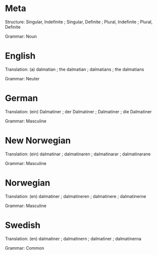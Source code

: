 Meta
====

Structure: Singular, Indefinite ; Singular, Definite ; Plural, Indefinite ; Plural, Definite

Grammar:   Noun



English
=======

Translation: (a) dalmatian ; the dalmatian ; dalmatians ; the dalmatians

Grammar:     Neuter



German
======

Translation: (ein) Dalmatiner ; der Dalmatiner ; Dalmatiner ; die Dalmatiner

Grammar:     Masculine



New Norwegian
=============

Translation: (ein) dalmatinar ; dalmatinaren ; dalmatinarar ; dalmatinarane

Grammar:     Masculine



Norwegian
=========

Translation: (en) dalmatiner ; dalmatineren ; dalmatinere ; dalmatinerne

Grammar:     Masculine



Swedish
=======

Translation: (en) dalmatiner ; dalmatinern ; dalmatiner ; dalmatinerna

Grammar:     Common
